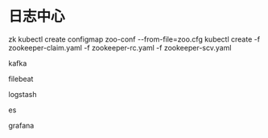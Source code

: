 # 日志中心
zk
kubectl create configmap zoo-conf --from-file=zoo.cfg
kubectl create -f zookeeper-claim.yaml -f zookeeper-rc.yaml -f zookeeper-scv.yaml


kafka

filebeat

logstash

es

grafana

